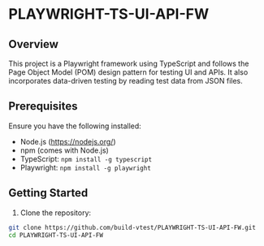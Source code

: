 # PLAYWRIGHT-TS-UI-API-FW

## Overview

This project is a Playwright framework using TypeScript and follows the Page Object Model (POM) design pattern for testing UI and APIs. It also incorporates data-driven testing by reading test data from JSON files.

## Prerequisites

Ensure you have the following installed:

- Node.js (https://nodejs.org/)
- npm (comes with Node.js)
- TypeScript: `npm install -g typescript`
- Playwright: `npm install -g playwright`

## Getting Started

1. Clone the repository:

```bash
git clone https://github.com/build-vtest/PLAYWRIGHT-TS-UI-API-FW.git
cd PLAYWRIGHT-TS-UI-API-FW
